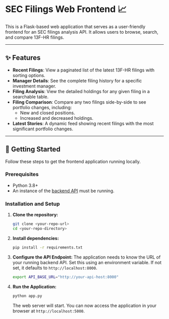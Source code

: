 # SEC Filings Web Frontend 📈

This is a Flask-based web application that serves as a user-friendly frontend for an SEC filings analysis API. It allows users to browse, search, and compare 13F-HR filings.

---

## ✨ Features

- **Recent Filings**: View a paginated list of the latest 13F-HR filings with sorting options.
- **Manager Details**: See the complete filing history for a specific investment manager.
- **Filing Analysis**: View the detailed holdings for any given filing in a searchable table.
- **Filing Comparison**: Compare any two filings side-by-side to see portfolio changes, including:
  - New and closed positions.
  - Increased and decreased holdings.
- **Latest Stories**: A dynamic feed showing recent filings with the most significant portfolio changes.

---

## 🚀 Getting Started

Follow these steps to get the frontend application running locally.

### Prerequisites

- Python 3.8+
- An instance of the [backend API](https://www.google.com/search?q=http://your-api-repo-link-here) must be running.

### Installation and Setup

1.  **Clone the repository:**

    ```bash
    git clone <your-repo-url>
    cd <your-repo-directory>
    ```

2.  **Install dependencies:**

    ```bash
    pip install -r requirements.txt
    ```

3.  **Configure the API Endpoint:**
    The application needs to know the URL of your running backend API. Set this using an environment variable. If not set, it defaults to `http://localhost:8000`.

    ```bash
    export API_BASE_URL="http://your-api-host:8000"
    ```

4.  **Run the Application:**

    ```bash
    python app.py
    ```

    The web server will start. You can now access the application in your browser at `http://localhost:5000`.
